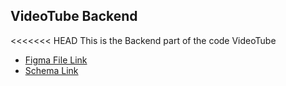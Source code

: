 ## VideoTube Backend

<<<<<<< HEAD
This is the Backend part of the code VideoTube
- [Figma File Link](https://www.figma.com/file/shmxWL5FKRO5GNOPPopBg6/PLAY?type=design&node-id=0-1&mode=design&t=EqUReBBG64hMda9B-0)
- [Schema Link](https://app.eraser.io/workspace/YtPqZ1VogxGy1jzIDkzj)

